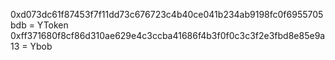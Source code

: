 0xd073dc61f87453f7f11dd73c676723c4b40ce041b234ab9198fc0f6955705bdb  =  YToken
0xff371680f8cf86d310ae629e4c3ccba41686f4b3f0f0c3c3f2e3fbd8e85e9a13  =  Ybob

